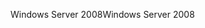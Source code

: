 <span data-ttu-id="a65d0-101">Windows Server 2008</span><span class="sxs-lookup"><span data-stu-id="a65d0-101">Windows Server 2008</span></span>